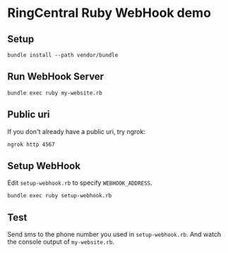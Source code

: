 # RingCentral Ruby WebHook demo

## Setup

```
bundle install --path vendor/bundle
```


## Run WebHook Server

```
bundle exec ruby my-website.rb
```


## Public uri

If you don't already have a public uri, try ngrok:

```
ngrok http 4567
```



## Setup WebHook

Edit `setup-webhook.rb` to specify `WEBHOOK_ADDRESS`.

```
bundle exec ruby setup-webhook.rb
```


## Test

Send sms to the phone number you used in `setup-webhook.rb`. And watch the console output of `my-website.rb`.
